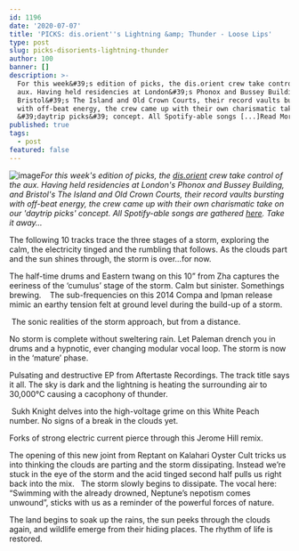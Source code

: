 ```yaml
---
id: 1196
date: '2020-07-07'
title: 'PICKS: dis.orient''s Lightning &amp; Thunder - Loose Lips'
type: post
slug: picks-disorients-lightning-thunder
author: 100
banner: []
description: >-
  For this week&#39;s edition of picks, the dis.orient crew take control of the
  aux. Having held residencies at London&#39;s Phonox and Bussey Building, and
  Bristol&#39;s The Island and Old Crown Courts, their record vaults bursting
  with off-beat energy, the crew came up with their own charismatic take on our
  &#39;daytrip picks&#39; concept. All Spotify-able songs [...]Read More...
published: true
tags:
  - post
featured: false
---
```

![image](../undefined)_For this week's edition of picks, the [dis.orient](https://soundcloud.com/disorientuk?fbclid=IwAR1iudI-SDOiLjADg8e_Tqgxg0baRg3RZkikI3Xeh8cRjm2h2JKty85n1hg) crew take control of the aux. Having held residencies at London's Phonox and Bussey Building, and Bristol's The Island and Old Crown Courts, their record vaults bursting with off-beat energy, the crew came up with their own charismatic take on our 'daytrip picks' concept. All Spotify-able songs are gathered_ [_here_](https://open.spotify.com/playlist/1iD1FWBkjNokupXtMjRCi6?si=0G895VEISRK934e64XYS1g)_. Take it away…_

The following 10 tracks trace the three stages of a storm, exploring the calm, the electricity tinged and the rumbling that follows. As the clouds part and the sun shines through, the storm is over…for now. 

The half-time drums and Eastern twang on this 10” from Zha captures the eeriness of the ‘cumulus’ stage of the storm. Calm but sinister. Somethings brewing.    The sub-frequencies on this 2014 Compa and Ipman release mimic an earthy tension felt at ground level during the build-up of a storm. 

 The sonic realities of the storm approach, but from a distance.  

No storm is complete without sweltering rain. Let Paleman drench you in drums and a hypnotic, ever changing modular vocal loop. The storm is now in the ‘mature’ phase.  

Pulsating and destructive EP from Aftertaste Recordings. The track title says it all. The sky is dark and the lightning is heating the surrounding air to 30,000°C causing a cacophony of thunder.  

 Sukh Knight delves into the high-voltage grime on this White Peach number. No signs of a break in the clouds yet.  

Forks of strong electric current pierce through this Jerome Hill remix.  

The opening of this new joint from Reptant on Kalahari Oyster Cult tricks us into thinking the clouds are parting and the storm dissipating. Instead we’re stuck in the eye of the storm and the acid tinged second half pulls us right back into the mix.   The storm slowly begins to dissipate. The vocal here: “Swimming with the already drowned, Neptune’s nepotism comes unwound”, sticks with us as a reminder of the powerful forces of nature.  

The land begins to soak up the rains, the sun peeks through the clouds again, and wildlife emerge from their hiding places. The rhythm of life is restored.